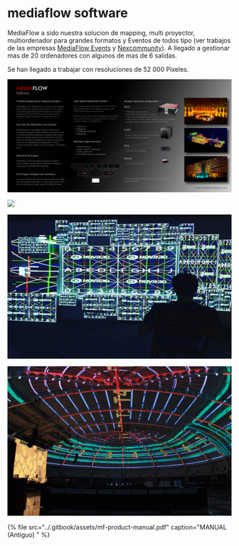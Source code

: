# mediaflow software

MediaFlow a sido nuestra solucion de mapping, multi proyector, multiordenador para grandes formatos y Eventos de todos tipo \(ver trabajos de las empresas [MediaFlow Events](../timeline/mediaflow-events-sl/works.md) y [Nexcommunity](../timeline/nexcommunity-sl/works.md)\). A llegado a gestionar mas de 20 ordenadores con algunos de mas de 6 salidas.

Se han llegado a trabajar con resoluciones de 52 000 Pixeles.

![](../.gitbook/assets/mf-com-overview-face-a.jpg)

![](../.gitbook/assets/mf-com-setups.jpg)

![](../.gitbook/assets/mf-product-mediaflow-software-1-.jpg)

![](../.gitbook/assets/mf-2013-03-br-dome-world-trade-center.jpg)

{% file src="../.gitbook/assets/mf-product-manual.pdf" caption="MANUAL \(Antiguo\) " %}

